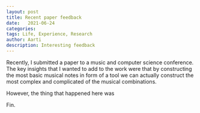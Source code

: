 ```yaml
---
layout: post
title: Recent paper feedback
date:   2021-06-24
categories:
tags: Life, Experience, Research 
author: Aarti
description: Interesting feedback
---
```


<!--more-->


Recently, I submitted a paper to a music and computer science conference. 
The key insights that I wanted to add to the work were that 
by constructing the most basic musical notes in form of a tool we can 
actually construct the most complex and complicated of the musical combinations. 

However, the thing that happened here was 

Fin. 










